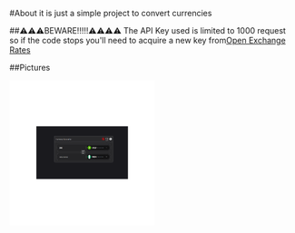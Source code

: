 #About
it is just a simple project to convert currencies


##⚠️⚠️⚠️BEWARE!!!!!⚠️⚠️⚠️⚠️
 The API Key used is limited to 1000 request so if the code stops you'll need to acquire a new key from<a href="https://openexchangerates.org/account/app-ids">Open Exchange Rates<a/>

 ##Pictures

 <img src="https://github.com/samueludobong/currency-converter-app/blob/master/3dgifmaker93136.gif" width= "256">
 

